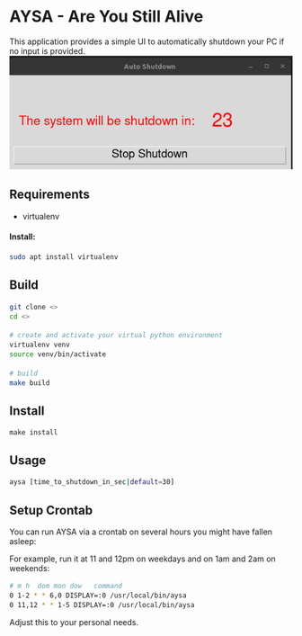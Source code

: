 # AYSA - **A**re **Y**ou **S**till **A**live
This application provides a simple UI to automatically shutdown your PC if no input is provided.
![](docs/example.png)

## Requirements
- virtualenv

#### Install:
```bash
sudo apt install virtualenv
```

## Build
```bash
git clone <>
cd <>

# create and activate your virtual python environment
virtualenv venv
source venv/bin/activate

# build
make build
```

## Install
```commandline
make install
```

## Usage
```bash
aysa [time_to_shutdown_in_sec|default=30]
```

## Setup Crontab
You can run AYSA via a crontab on several hours you might have fallen asleep:

For example, run it at 11 and 12pm on weekdays and on 1am and 2am on weekends:
```bash
# m h  dom mon dow   command
0 1-2 * * 6,0 DISPLAY=:0 /usr/local/bin/aysa
0 11,12 * * 1-5 DISPLAY=:0 /usr/local/bin/aysa
```
Adjust this to your personal needs.
